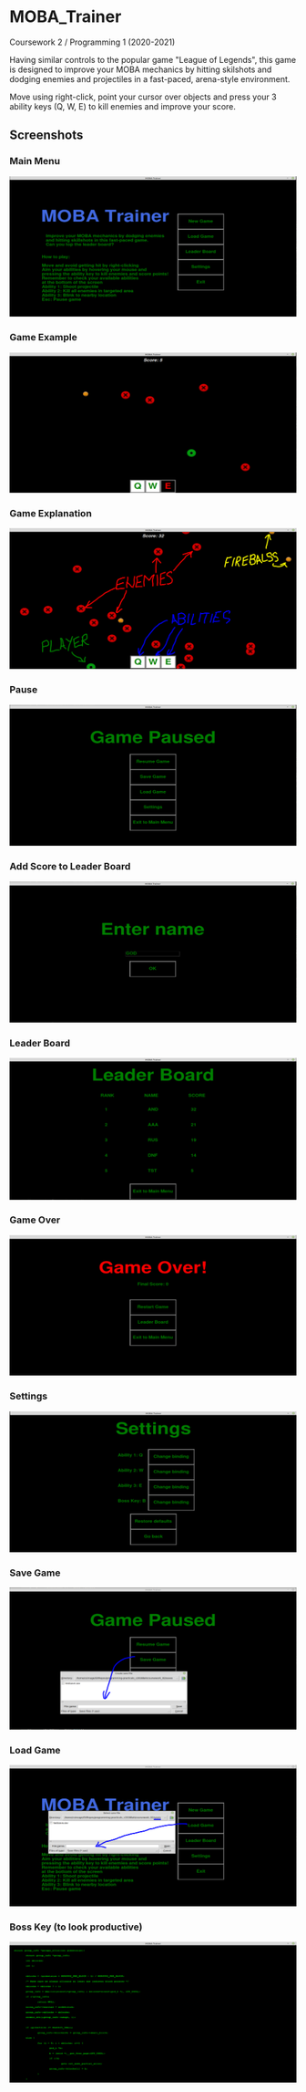 # MOBA_Trainer
Coursework 2 / Programming 1 (2020-2021)

Having similar controls to the popular game "League of Legends", this game is designed to improve your MOBA mechanics by hitting skilshots and dodging enemies and projectiles in a fast-paced, arena-style environment.

Move using right-click, point your cursor over objects and press your 3 ability keys (Q, W, E) to kill enemies and improve your score.

## Screenshots

### Main Menu

![Main Menu Image](/screenshots/main_menu.PNG)

### Game Example

![Game Example Image](/screenshots/game_example.PNG)

### Game Explanation

![Game Explanation Image](/screenshots/game_explained.PNG)

### Pause

![Pause Image](/screenshots/pause.PNG)

### Add Score to Leader Board

![Add Score Image](/screenshots/add.PNG)

### Leader Board

![Leader Board Image](/screenshots/leaderboard.PNG)

### Game Over

![Game Over Image](/screenshots/game_over.PNG)

### Settings

![Settings Image](/screenshots/settings.PNG)

### Save Game

![Save Image](/screenshots/save.PNG)

### Load Game

![Load Image](/screenshots/load.PNG)

### Boss Key (to look productive)

![Boss Image](/screenshots/boss.PNG)
